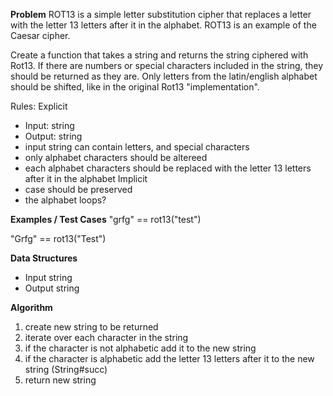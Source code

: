 **Problem**
ROT13 is a simple letter substitution cipher that replaces a letter with the letter 13 letters after it in the alphabet. 
ROT13 is an example of the Caesar cipher.

Create a function that takes a string and returns the string ciphered with Rot13. 
If there are numbers or special characters included in the string, they should be returned as they are. 
Only letters from the latin/english alphabet should be shifted, like in the original Rot13 "implementation".

Rules:
Explicit
  - Input: string
  - Output: string
  - input string can contain letters, and special characters
  - only alphabet characters should be altereed
  - each alphabet characters should be replaced with the letter 13 letters after it in the alphabet
Implicit
  - case should be preserved
  - the alphabet loops?

**Examples / Test Cases**
"grfg" == rot13("test")

"Grfg" == rot13("Test")


**Data Structures**
- Input string
- Output string

**Algorithm**
1. create new string to be returned
2. iterate over each character in the string
3. if the character is not alphabetic add it to the new string
4. if the character is alphabetic add the letter 13 letters after it to the new string (String#succ)
5. return new string 